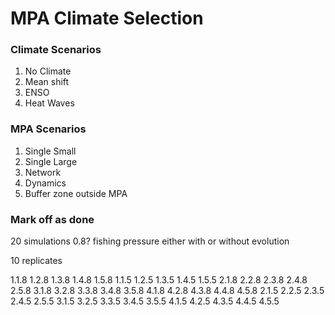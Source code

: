 # MPA Climate Selection

### Climate Scenarios

1. No Climate
2. Mean shift
3. ENSO
4. Heat Waves

### MPA Scenarios

1. Single Small
2. Single Large
3. Network
4. Dynamics
5. Buffer zone outside MPA

### Mark off as done

20 simulations 0.8? fishing pressure either with or without evolution

10 replicates 

1.1.8
1.2.8
1.3.8
1.4.8
1.5.8
1.1.5
1.2.5
1.3.5
1.4.5
1.5.5
2.1.8
2.2.8
2.3.8
2.4.8
2.5.8
3.1.8
3.2.8
3.3.8
3.4.8
3.5.8
4.1.8
4.2.8
4.3.8
4.4.8
4.5.8
2.1.5
2.2.5
2.3.5
2.4.5
2.5.5
3.1.5
3.2.5
3.3.5
3.4.5
3.5.5
4.1.5
4.2.5
4.3.5
4.4.5
4.5.5

